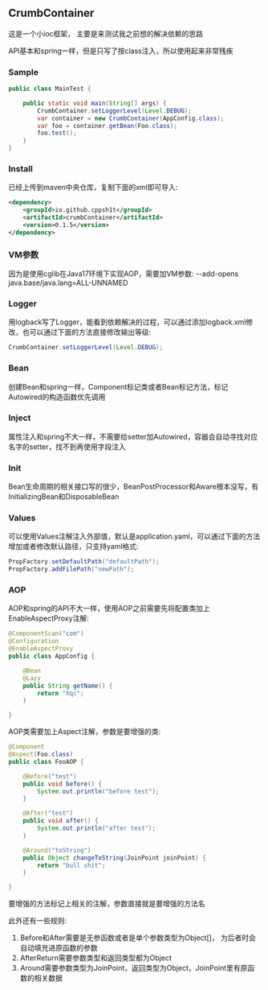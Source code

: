 ## CrumbContainer

这是一个小ioc框架， 主要是来测试我之前想的解决依赖的思路

API基本和spring一样，但是只写了按class注入，所以使用起来非常残疾

### Sample

```java
public class MainTest {

    public static void main(String[] args) {
        CrumbContainer.setLoggerLevel(Level.DEBUG);
        var container = new CrumbContainer(AppConfig.class);
        var foo = container.getBean(Foo.class);
        foo.test();
    }
}
```

### Install

已经上传到maven中央仓库，复制下面的xml即可导入:

```xml
<dependency>
    <groupId>io.github.cppsh1t</groupId>
    <artifactId>crumbContainer</artifactId>
    <version>0.1.5</version>
</dependency>
```

### VM参数

因为是使用cglib在Java17环境下实现AOP，需要加VM参数: --add-opens java.base/java.lang=ALL-UNNAMED

### Logger

用logback写了Logger，能看到依赖解决的过程，可以通过添加logback.xml修改，也可以通过下面的方法直接修改输出等级:

```java
CrumbContainer.setLoggerLevel(Level.DEBUG);
```

### Bean

创建Bean和spring一样，Component标记类或者Bean标记方法，标记Autowired的构造函数优先调用

### Inject

属性注入和spring不大一样，不需要给setter加Autowired，容器会自动寻找对应名字的setter，找不到再使用字段注入

### Init

Bean生命周期的相关接口写的很少，BeanPostProcessor和Aware根本没写，有InitializingBean和DisposableBean

### Values

可以使用Values注解注入外部值，默认是application.yaml，可以通过下面的方法增加或者修改默认路径，只支持yaml格式:

```java
PropFactory.setDefaultPath("defaultPath");
PropFactory.addFilePath("newPath");
```

### AOP

AOP和spring的API不大一样，使用AOP之前需要先将配置类加上EnableAspectProxy注解:

```java
@ComponentScan("com")
@Configuration
@EnableAspectProxy
public class AppConfig {

    @Bean
    @Lazy
    public String getName() {
        return "Xqc";
    }

}
```

AOP类需要加上Aspect注解，参数是要增强的类:

```java
@Component
@Aspect(Foo.class)
public class FooAOP {

    @Before("test")
    public void before() {
        System.out.println("before test");
    }

    @After("test")
    public void after() {
        System.out.println("after test");
    }

    @Around("toString")
    public Object changeToString(JoinPoint joinPoint) {
        return "bull shit";
    }

}
```

要增强的方法标记上相关的注解，参数直接就是要增强的方法名

此外还有一些规则:
1. Before和After需要是无参函数或者是单个参数类型为Object[]， 为后者时会自动填充进原函数的参数
2. AfterReturn需要参数类型和返回类型都为Object
3. Around需要参数类型为JoinPoint，返回类型为Object，JoinPoint里有原函数的相关数据









